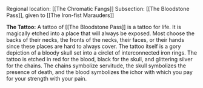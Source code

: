 Regional location: [[The Chromatic Fangs]]
Subsection: [[The Bloodstone Pass]], given to [[The Iron-fist Marauders]]

**The Tattoo:**
A tattoo of [[The Bloodstone Pass]] is a tattoo for life. It is magically etched into a place that will always be exposed. Most choose the backs of their necks, the fronts of the necks, their faces, or their hands since these places are hard to always cover. The tattoo itself is a gory depiction of a bloody skull set into a circlet of interconnected iron rings. The tattoo is etched in red for the blood, black for the skull, and glittering silver for the chains. The chains symbolize servitude, the skull symbolizes the presence of death, and the blood symbolizes the ichor with which you pay for your strength with your pain. 